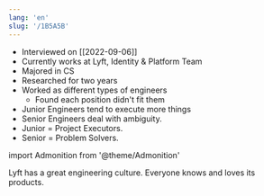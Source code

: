 ```yaml
---
lang: 'en'
slug: '/1B5A5B'
---
```


- Interviewed on [[2022-09-06]]
- Currently works at Lyft, Identity & Platform Team
- Majored in CS
- Researched for two years
- Worked as different types of engineers
  - Found each position didn't fit them
- Junior Engineers tend to execute more things
- Senior Engineers deal with ambiguity.
- Junior = Project Executors.
- Senior = Problem Solvers.

import Admonition from '@theme/Admonition'

<Admonition type="info" title="I love my job because..." icon="💙">
Lyft has a great engineering culture.
Everyone knows and loves its products.
</Admonition>
